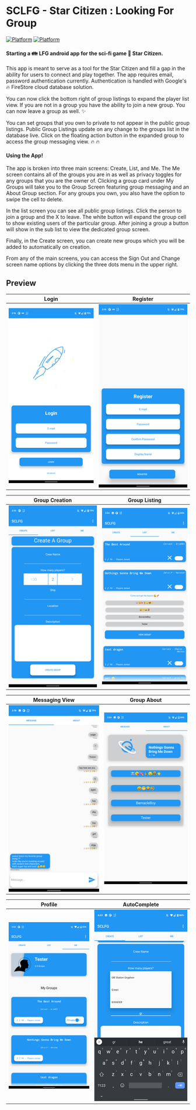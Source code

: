 # SCLFG - Star Citizen : Looking For Group

[![Platform](https://img.shields.io/badge/Platform-Android-brightgreen.svg)](#) [![Platform](https://img.shields.io/badge/Language-Kotlin-yellowgreen.svg)](#)

#### Starting a :family: LFG android app for the sci-fi game :star2: Star Citizen.

This app is meant to serve as a tool for the Star Citizen and fill a gap in the ability for users to connect and play together. The app requires email, password authentication currently. Authentication is handled with Google's :fire: FireStore cloud database solution.

You can now click the bottom right of group listings to expand the player list view. If you are not in a group you have the ability to join a new group. You can now leave a group as well. :sparkles:

You can set groups that you own to private to not appear in the public group listings. Public Group Listings update on any change to the groups list in the database live. Click on the floating action button in the expanded group to access the group messaging view. :fire: :fire:

#### Using the App!

The app is broken into three main screens: Create, List, and Me. The Me screen contains all of the groups you are in as well as privacy toggles for any groups that you are the owner of. Clicking a group card under My Groups will take you to the Group Screen featuring group messaging and an About Group section. For any groups you own, you also have the option to swipe the cell to delete. 

In the list screen you can see all public group listings. Click the person to join a group and the X to leave. The white button will expand the group cell to show existing users of the particular group. After joining a group a button will show in the sub list to view the dedicated group screen. 

Finally, in the Create screen, you can create new groups which you will be added to automatically on creation.

From any of the main screens, you can access the Sign Out and Change screen name options by clicking the three dots menu in the upper right. 


## Preview

|                                       Login                                        |                                       Register                                        |
| :--------------------------------------------------------------------------------: | :-----------------------------------------------------------------------------------: |
| <img src="https://github.com/Cougargriff/SCLFG/blob/master/.images/lfgLogin.png" > | <img src="https://github.com/Cougargriff/SCLFG/blob/master/.images/lfgRegister.png" > |

|                                   Group Creation                                    |                                   Group Listing                                   |
| :---------------------------------------------------------------------------------: | :-------------------------------------------------------------------------------: |
| <img src="https://github.com/Cougargriff/SCLFG/blob/master/.images/lfgSearch.png" > | <img src="https://github.com/Cougargriff/SCLFG/blob/master/.images/lfgList.png" > |

|                                     Messaging View                                     |                                    Group About                                     |
| :------------------------------------------------------------------------------------: | :--------------------------------------------------------------------------------: |
| <img src="https://github.com/Cougargriff/SCLFG/blob/master/.images/lfgMessaging.png" > | <img src="https://github.com/Cougargriff/SCLFG/blob/master/.images/lfgAbout.png" > |

|                                       Profile                                        |                                       AutoComplete                                        |
| :----------------------------------------------------------------------------------: | :---------------------------------------------------------------------------------------: |
| <img src="https://github.com/Cougargriff/SCLFG/blob/master/.images/lfgProfile.png" > | <img src="https://github.com/Cougargriff/SCLFG/blob/master/.images/lfgAutoComplete.png" > |


